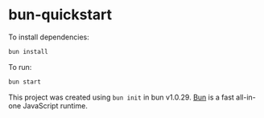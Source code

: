 # bun-quickstart

To install dependencies:

```bash
bun install
```

To run:

```bash
bun start
```

This project was created using `bun init` in bun v1.0.29. [Bun](https://bun.sh) is a fast all-in-one JavaScript runtime.
